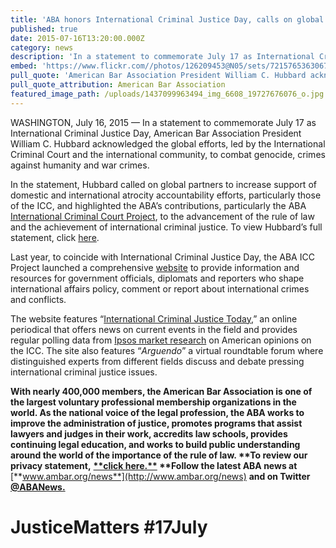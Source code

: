 ```yaml
---
title: 'ABA honors International Criminal Justice Day, calls on global partners'
published: true
date: 2015-07-16T13:20:00.000Z
category: news
description: 'In a statement to commemorate July 17 as International Criminal Justice Day, American Bar Association President William C. Hubbard acknowledged the global efforts, led by the International Criminal Court and the international community, to combat genocide, crimes against humanity and war crimes. #JusticeMatters #17July'
embed: 'https://www.flickr.com//photos/126209453@N05/sets/72157653630675054/show/?embed=1'
pull_quote: 'American Bar Association President William C. Hubbard acknowledged the global efforts, led by the International Criminal Court and the international community, to combat genocide, crimes against humanity and war crimes. '
pull_quote_attribution: American Bar Association
featured_image_path: /uploads/1437099963494_img_6608_19727676076_o.jpg
---
```



WASHINGTON, July 16, 2015 — In a statement to commemorate July 17 as International Criminal Justice Day, American Bar Association President William C. Hubbard acknowledged the global efforts, led by the International Criminal Court and the international community, to combat genocide, crimes against humanity and war crimes.

In the statement, Hubbard called on global partners to increase support of domestic and international atrocity accountability efforts, particularly those of the ICC, and highlighted the ABA’s contributions, particularly the ABA [International Criminal Court Project](http://www.americanbar.org/groups/human_rights/projects/icc_project.html), to the advancement of the rule of law and the achievement of international criminal justice. To view Hubbard’s full statement, click [here](http://www.americanbar.org/news/abanews/aba-news-archives/2015/07/aba_honors_internati.html).

Last year, to coincide with International Criminal Justice Day, the ABA ICC Project launched a comprehensive [website](http://www.aba-icc.org/) to provide information and resources for government officials, diplomats and reporters who shape international affairs policy, comment or report about international crimes and conflicts.

The website features “[International Criminal Justice Today](http://www.international-criminal-justice-today.org/),” an online periodical that offers news on current events in the field and provides regular polling data from [Ipsos market research](http://www.international-criminal-justice-today.org/ipsos-polling-data/) on American opinions on the ICC. The site also features “*Arguendo*” a virtual roundtable forum where distinguished experts from different fields discuss and debate pressing international criminal justice issues.

**With nearly 400,000 members, the American Bar Association is one of the largest voluntary professional membership organizations in the world. As the national voice of the legal profession, the ABA works to improve the administration of justice, promotes programs that assist lawyers and judges in their work, accredits law schools, provides continuing legal education, and works to build public understanding around the world of the importance of the rule of law. \*\*To review our privacy statement,** **[\*\*click here.\*\*](http://www.americanbar.org/utility/privacy.html) \*\*Follow the latest ABA news at** [**www.ambar.org/news**](http://www.ambar.org/news) **and on Twitter** **[@ABANews.](http://aba.pr-optout.com/Tracking.aspx?Data=HHL%3d8%2c41%3a4-%3eLCE580%3c%2f%3b%26SDG%3c90%3a.&amp;RE=MC&amp;RI=4408758&amp;Preview=False&amp;DistributionActionID=31667&amp;Action=Follow+Link)**

# JusticeMatters #17July
